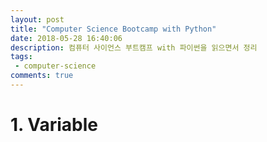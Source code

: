 ```yaml
---
layout: post
title: "Computer Science Bootcamp with Python"
date: 2018-05-28 16:40:06
description: 컴퓨터 사이언스 부트캠프 with 파이썬을 읽으면서 정리
tags: 
 - computer-science
comments: true
---
```


# 1. Variable


